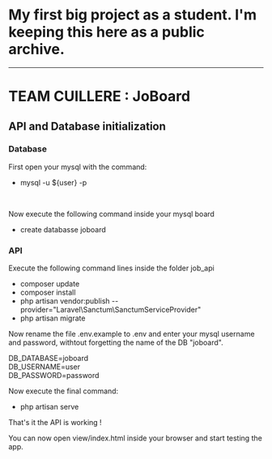 <h1>My first big project as a student. I'm keeping this here as a public archive.</h1>

-----------------------------------

<h1>TEAM CUILLERE : JoBoard</h1>
<h2>API and Database initialization</h2>
<h3>Database</h3>
<p>First open your mysql with the command: </p>
<ul>
	<li> mysql -u ${user} -p</li>
</ul>
<br>
<p>Now execute the following command inside your mysql board</p>
<ul>
	<li>create databasse joboard</li>
</ul>

<h3>API</h3>
<p>Execute the following command lines inside the folder job_api</p>
<ul>
	<li>composer update</li>
	<li>composer install</li>
	<li>php artisan vendor:publish --provider="Laravel\Sanctum\SanctumServiceProvider"</li>
	<li>php artisan migrate</li>
</ul>
<p>Now rename the file .env.example to .env and enter your mysql username and password, withtout forgetting the name of the DB "joboard".</p>
<p>DB_DATABASE=joboard<br>
DB_USERNAME=user<br>
DB_PASSWORD=password
</p>
<p>Now execute the final command:</p>
<ul>
	<li>php artisan serve</li>
</ul>
<p>That's it the API is working !</p>
<p>You can now open view/index.html inside your browser and start testing the app.</p>
